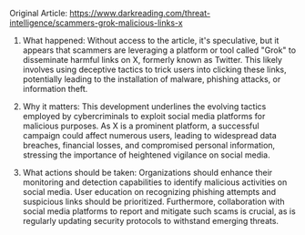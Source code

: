 Original Article: https://www.darkreading.com/threat-intelligence/scammers-grok-malicious-links-x

1) What happened: Without access to the article, it's speculative, but it appears that scammers are leveraging a platform or tool called "Grok" to disseminate harmful links on X, formerly known as Twitter. This likely involves using deceptive tactics to trick users into clicking these links, potentially leading to the installation of malware, phishing attacks, or information theft. 

2) Why it matters: This development underlines the evolving tactics employed by cybercriminals to exploit social media platforms for malicious purposes. As X is a prominent platform, a successful campaign could affect numerous users, leading to widespread data breaches, financial losses, and compromised personal information, stressing the importance of heightened vigilance on social media.

3) What actions should be taken: Organizations should enhance their monitoring and detection capabilities to identify malicious activities on social media. User education on recognizing phishing attempts and suspicious links should be prioritized. Furthermore, collaboration with social media platforms to report and mitigate such scams is crucial, as is regularly updating security protocols to withstand emerging threats.